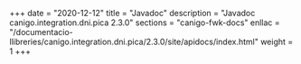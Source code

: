 +++
date        = "2020-12-12"
title       = "Javadoc"
description = "Javadoc canigo.integration.dni.pica 2.3.0"
sections    = "canigo-fwk-docs"
enllac		= "/documentacio-llibreries/canigo.integration.dni.pica/2.3.0/site/apidocs/index.html"
weight		= 1
+++
